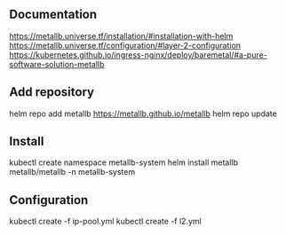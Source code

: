 ## Documentation

https://metallb.universe.tf/installation/#installation-with-helm
https://metallb.universe.tf/configuration/#layer-2-configuration
https://kubernetes.github.io/ingress-nginx/deploy/baremetal/#a-pure-software-solution-metallb

## Add repository

helm repo add metallb https://metallb.github.io/metallb
helm repo update

## Install

kubectl create namespace metallb-system
helm install metallb metallb/metallb -n metallb-system

## Configuration

kubectl create -f ip-pool.yml
kubectl create -f l2.yml